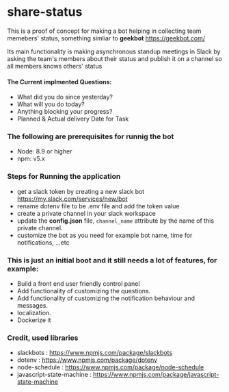 ﻿# share-status

This is a proof of concept for making a bot helping in collecting team memebers' status, something simliar to **geekbot** https://geekbot.com/

Its main functionality is making asynchronous standup meetings in Slack by asking the team's members about their status and publish it on a channel so all members knows others' status

#### The Current implmented Questions:
*  What did you do since yesterday?
*  What will you do today?
*  Anything blocking your progress?
*  Planned & Actual delivery Date for Task

### The following are prerequisites for runnig the bot
*  Node: 8.9 or higher
*  npm: v5.x

### Steps for Running the application
*  get a slack token by creating a new slack bot  https://my.slack.com/services/new/bot
*  rename dotenv file to be .env file and add the token value
*  create a private channel in your slack workspace 
*  update the **config.json** file, `channel_name` attribute by the name of this private channel.
*  customize the bot as you need for example bot name, time for notifications, ...etc

### This is just an initial boot and it still needs a lot of features, for example:
*  Build a front end user friendly control panel
*  Add functionality of customizing the questions.
*  Add functionality of customizing the notification behaviour and messages.
*  localization.
*  Dockerize it


### Credit, used libraries 
*  slackbots : https://www.npmjs.com/package/slackbots
*  dotenv : https://www.npmjs.com/package/dotenv
*  node-schedule : https://www.npmjs.com/package/node-schedule
*  javascript-state-machine : https://www.npmjs.com/package/javascript-state-machine

